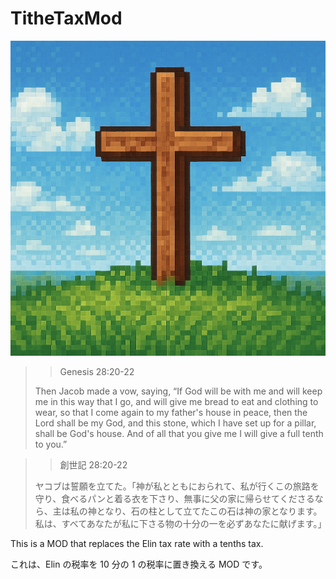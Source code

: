 # TitheTaxMod
![草原の上に立てられた十字架ドット絵](preview.png "草原の上に立てられた十字架ドット絵")

>> Genesis 28:20-22
>
> Then Jacob made a vow, saying, “If God will be with me and will keep me in this way that I go, and will give me bread to eat and clothing to wear, so that I come again to my father's house in peace, then the Lord shall be my God, and this stone, which I have set up for a pillar, shall be God's house. And of all that you give me I will give a full tenth to you.”

>> 創世記 28:20-22
>
> ヤコブは誓願を立てた。「神が私とともにおられて、私が行くこの旅路を守り、食べるパンと着る衣を下さり、無事に父の家に帰らせてくださるなら、主は私の神となり、石の柱として立てたこの石は神の家となります。私は、すべてあなたが私に下さる物の十分の一を必ずあなたに献げます。」

This is a MOD that replaces the Elin tax rate with a tenths tax.

これは、Elin の税率を 10 分の 1 の税率に置き換える MOD です。
